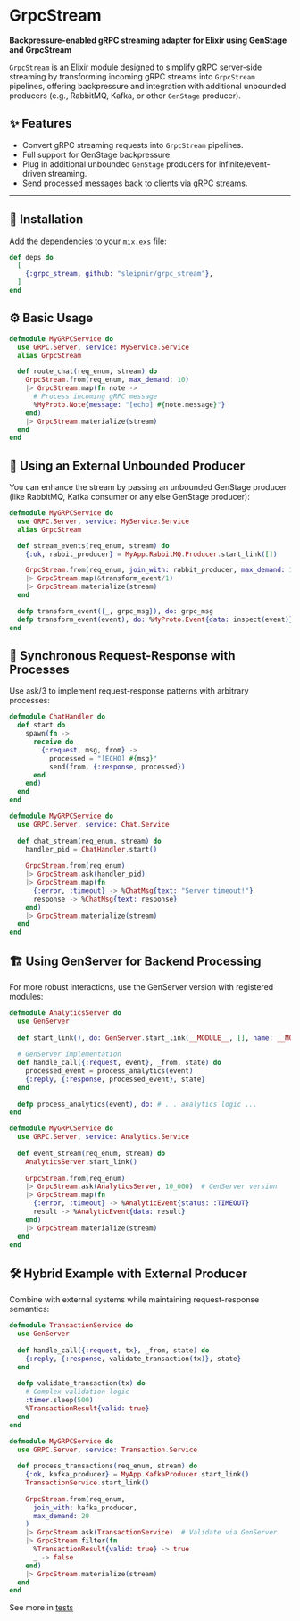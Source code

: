 # GrpcStream

**Backpressure-enabled gRPC streaming adapter for Elixir using GenStage and GrpcStream**

`GrpcStream` is an Elixir module designed to simplify gRPC server-side streaming by transforming incoming gRPC streams into `GrpcStream` pipelines, offering backpressure and integration with additional unbounded producers (e.g., RabbitMQ, Kafka, or other `GenStage` producer).

## ✨ Features

- Convert gRPC streaming requests into `GrpcStream` pipelines.
- Full support for GenStage backpressure.
- Plug in additional unbounded `GenStage` producers for infinite/event-driven streaming.
- Send processed messages back to clients via gRPC streams.

---


## 🚀 Installation

Add the dependencies to your `mix.exs` file:

```elixir
def deps do
  [
    {:grpc_stream, github: "sleipnir/grpc_stream"},
  ]
end
```

## ⚙️ Basic Usage

```elixir
defmodule MyGRPCService do
  use GRPC.Server, service: MyService.Service
  alias GrpcStream

  def route_chat(req_enum, stream) do
    GrpcStream.from(req_enum, max_demand: 10)
    |> GrpcStream.map(fn note ->
      # Process incoming gRPC message
      %MyProto.Note{message: "[echo] #{note.message}"}
    end)
    |> GrpcStream.materialize(stream)
  end
end
``` 

## 🔁 Using an External Unbounded Producer

You can enhance the stream by passing an unbounded GenStage producer (like RabbitMQ, Kafka consumer or any else GenStage producer):

```elixir
defmodule MyGRPCService do
  use GRPC.Server, service: MyService.Service
  alias GrpcStream

  def stream_events(req_enum, stream) do
    {:ok, rabbit_producer} = MyApp.RabbitMQ.Producer.start_link([])

    GrpcStream.from(req_enum, join_with: rabbit_producer, max_demand: 10)
    |> GrpcStream.map(&transform_event/1)
    |> GrpcStream.materialize(stream)
  end

  defp transform_event({_, grpc_msg}), do: grpc_msg
  defp transform_event(event), do: %MyProto.Event{data: inspect(event)}
end
```

## 📡 Synchronous Request-Response with Processes
Use ask/3 to implement request-response patterns with arbitrary processes:

```elixir
defmodule ChatHandler do
  def start do
    spawn(fn -> 
      receive do
        {:request, msg, from} -> 
          processed = "[ECHO] #{msg}"
          send(from, {:response, processed})
      end
    end)
  end
end

defmodule MyGRPCService do
  use GRPC.Server, service: Chat.Service
  
  def chat_stream(req_enum, stream) do
    handler_pid = ChatHandler.start()
    
    GrpcStream.from(req_enum)
    |> GrpcStream.ask(handler_pid)
    |> GrpcStream.map(fn
      {:error, :timeout} -> %ChatMsg{text: "Server timeout!"}
      response -> %ChatMsg{text: response}
    end)
    |> GrpcStream.materialize(stream)
  end
end
```

## 🏗️ Using GenServer for Backend Processing
For more robust interactions, use the GenServer version with registered modules:

```elixir
defmodule AnalyticsServer do
  use GenServer
  
  def start_link(), do: GenServer.start_link(__MODULE__, [], name: __MODULE__)
  
  # GenServer implementation
  def handle_call({:request, event}, _from, state) do
    processed_event = process_analytics(event)
    {:reply, {:response, processed_event}, state}
  end
  
  defp process_analytics(event), do: # ... analytics logic ...
end

defmodule MyGRPCService do
  use GRPC.Server, service: Analytics.Service
  
  def event_stream(req_enum, stream) do
    AnalyticsServer.start_link()
    
    GrpcStream.from(req_enum)
    |> GrpcStream.ask(AnalyticsServer, 10_000)  # GenServer version
    |> GrpcStream.map(fn
      {:error, :timeout} -> %AnalyticEvent{status: :TIMEOUT}
      result -> %AnalyticEvent{data: result}
    end)
    |> GrpcStream.materialize(stream)
  end
end
```

## 🛠️ Hybrid Example with External Producer
Combine with external systems while maintaining request-response semantics:

```elixir
defmodule TransactionService do
  use GenServer
  
  def handle_call({:request, tx}, _from, state) do
    {:reply, {:response, validate_transaction(tx)}, state}
  end
  
  defp validate_transaction(tx) do
    # Complex validation logic
    :timer.sleep(500)
    %TransactionResult{valid: true}
  end
end

defmodule MyGRPCService do
  use GRPC.Server, service: Transaction.Service
  
  def process_transactions(req_enum, stream) do
    {:ok, kafka_producer} = MyApp.KafkaProducer.start_link()
    TransactionService.start_link()
    
    GrpcStream.from(req_enum, 
      join_with: kafka_producer,
      max_demand: 20
    )
    |> GrpcStream.ask(TransactionService)  # Validate via GenServer
    |> GrpcStream.filter(fn
      %TransactionResult{valid: true} -> true
      _ -> false
    end)
    |> GrpcStream.materialize(stream)
  end
end
``` 

See more in [tests](./test/grpc_stream_test.exs)